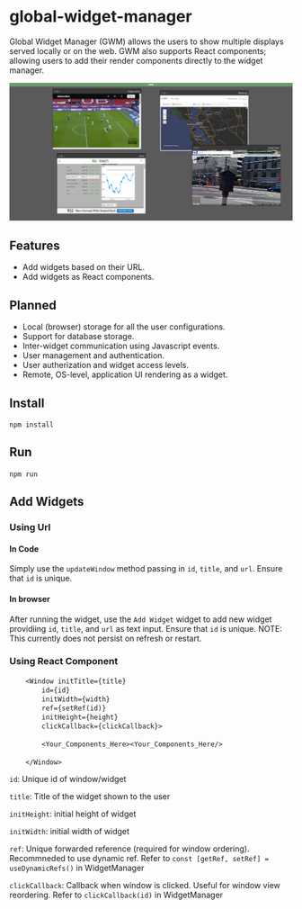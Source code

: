 # global-widget-manager
Global Widget Manager (GWM) allows the users to show multiple displays served locally or on the web.
GWM also supports React components; allowing users to add their render components directly to the widget manager.

![Presentation](./capture.png)

## Features
* Add widgets based on their URL.
* Add widgets as React components.

## Planned
* Local (browser) storage for all the user configurations.
* Support for database storage.
* Inter-widget communication using Javascript events.
* User management and authentication.
* User autherization and widget access levels.
* Remote, OS-level, application UI rendering as a widget.

## Install

```
npm install
```

## Run
```
npm run
```


## Add Widgets

### Using Url
#### In Code
Simply use the `updateWindow` method passing in `id`, `title`, and `url`. Ensure that `id` is unique.
#### In browser
After running the widget, use the `Add Widget` widget to add new widget providiing `id`, `title`, and `url` as text input. Ensure that `id` is unique. NOTE: This currently does not persist on refresh or restart.

### Using React Component
```
    <Window initTitle={title}
        id={id}
        initWidth={width}
        ref={setRef(id)}
        initHeight={height}
        clickCallback={clickCallback}>

        <Your_Components_Here><Your_Components_Here/>

    </Window>
```

`id`: Unique id of window/widget

`title`: Title of the widget shown to the user

`initHeight`: initial height of widget

`initWidth`: initial width of widget

`ref`: Unique forwarded reference (required for window ordering). Recommneded to use dynamic ref. Refer to `const [getRef, setRef] =  useDynamicRefs()` in WidgetManager

`clickCallback`: Callback when window is clicked. Useful for window view reordering. Refer to `clickCallback(id)` in WidgetManager
